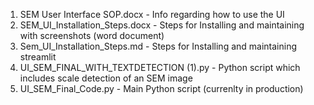 1. SEM User Interface SOP.docx  -  Info regarding how to use the UI
2. SEM_UI_Installation_Steps.docx  - Steps for Installing and maintaining with screenshots (word document)
3. Sem_UI_Installation_Steps.md    - Steps for Installing and maintaining streamlit
4. UI_SEM_FINAL_WITH_TEXTDETECTION (1).py  - Python script which includes scale detection of an SEM image
5. UI_SEM_Final_Code.py                   - Main Python script (currenlty in production)
